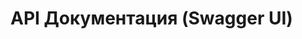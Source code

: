 # API Документация (Swagger UI)

<script src="https://unpkg.com/swagger-ui-dist@4/swagger-ui-bundle.js"></script>
<link rel="stylesheet" href="https://unpkg.com/swagger-ui-dist@4/swagger-ui.css" />

<div id="swagger-ui"></div>

<script>
  window.onload = function() {
    // Загружаем  swagger.yml (путь относительно site/)
    fetch('../api/swagger.json')
      .then(response => response.json())
      .then(spec => {
        window.ui = SwaggerUIBundle({
          spec: spec,
          dom_id: '#swagger-ui',
          presets: [
            SwaggerUIBundle.presets.apis,
            SwaggerUIBundle.presets.syntaxHighlighting
          ],
          layout: "BaseLayout",
          deepLinking: true,
          showExtensions: true,
          showCommonExtensions: true
        });
      })
      .catch(err => {
        console.error("Ошибка загрузки swagger.json:", err);
        document.getElementById('swagger-ui').innerHTML = '<p style="color: red;">Не удалось загрузить спецификацию API. Проверьте, доступен ли файл <code>swagger.json</code>.</p>';
      });
  };
</script>
